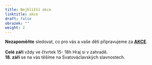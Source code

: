 ```yaml
---
title: Nejbližší akce
linktitle: akce
draft: false
obrazek: ""
weight: 2
---
```

**Nezapoměňte** sledovat, co pro vás a vaše děti připravujeme za **[AKCE](https://www.brezanek.cz/akce/)**.\
\
**Celé září** vždy ve čtvrtek 15- 18h  Hraj si v zahradě. \
**18. září** se na vás těšíme na Svatováclavských slavnostech.